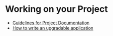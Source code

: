 # Working on your Project

* [Guidelines for Project Documentation](./guidelines-for-project-documentation.md)
* [How to write an upgradable application](./how-to-write-an-upgradable-application.md)
